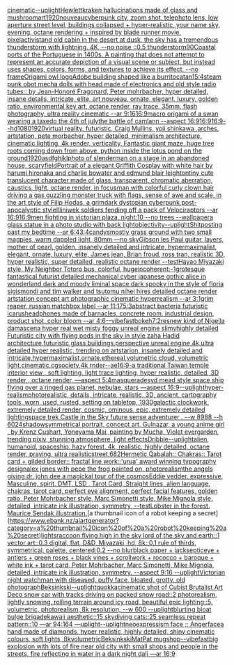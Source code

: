 [cinematic](https://www.ebank.nz/aiartgenerator?category=cinematic)[--uplight](https://www.ebank.nz/aiartgenerator?category=--uplight)[Hewlett](https://www.ebank.nz/aiartgenerator?category=Hewlett)[kraken hallucinations made of glass and mushroom](https://www.ebank.nz/aiartgenerator?category=kraken%20hallucinations%20made%20of%20glass%20and%20mushroom)[art](https://www.ebank.nz/aiartgenerator?category=art)[1920](https://www.ebank.nz/aiartgenerator?category=1920)[nouveau](https://www.ebank.nz/aiartgenerator?category=nouveau)[cyberpunk city, zoom shot, telephoto lens, low aperture street level, buildings collapsed  + hyper-realistic, your name sky, evening, octane rendering  + inspired by blade runner movie, pixelactivist](https://www.ebank.nz/aiartgenerator?category=cyberpunk%20city%2C%20zoom%20shot%2C%20telephoto%20lens%2C%20low%20aperture%20street%20level%2C%20buildings%20collapsed%20%20%2B%20hyper-realistic%2C%20your%20name%20sky%2C%20evening%2C%20octane%20rendering%20%20%2B%20inspired%20by%20blade%20runner%20movie%2C%20pixelactivist)[and old cabin in the desert at dusk, the sky has a tremendous thunderstorm with lightning, 4K, --no noise ::0.5 thunderstorm](https://www.ebank.nz/aiartgenerator?category=and%20old%20cabin%20in%20the%20desert%20at%20dusk%2C%20the%20sky%20has%20a%20tremendous%20thunderstorm%20with%20lightning%2C%204K%2C%20--no%20noise%20%3A%3A0.5%20thunderstorm)[90](https://www.ebank.nz/aiartgenerator?category=90)[Coastal ports of the Portuguese in 1400s. A painting that does not attempt to represent an accurate depiction of a visual scene or subject, but instead uses shapes, colors, forms, and textures to achieve its effect. --no frame](https://www.ebank.nz/aiartgenerator?category=Coastal%20ports%20of%20the%20Portuguese%20in%201400s.%20A%20painting%20that%20does%20not%20attempt%20to%20represent%20an%20accurate%20depiction%20of%20a%20visual%20scene%20or%20subject%2C%20but%20instead%20uses%20shapes%2C%20colors%2C%20forms%2C%20and%20textures%20to%20achieve%20its%20effect.%20--no%20frame)[Origami owl logo](https://www.ebank.nz/aiartgenerator?category=Origami%20owl%20logo)[Adobe building shaped like a burrito](https://www.ebank.nz/aiartgenerator?category=Adobe%20building%20shaped%20like%20a%20burrito)[catan](https://www.ebank.nz/aiartgenerator?category=catan)[1](https://www.ebank.nz/aiartgenerator?category=1)[5:4](https://www.ebank.nz/aiartgenerator?category=5%3A4)[steam punk obot mecha dolls with head made of electronics and old style radio tubes:: by Jean-Honoré Fragonard, Peter mohrbacher, hyper detailed, insane details, intricate, elite, art nouveau, ornate, elegant, luxury, golden ratio, environmental key art, octane render, ray trace, 35mm, flash photography, ultra reality cinematic --ar 9:16](https://www.ebank.nz/aiartgenerator?category=steam%20punk%20obot%20mecha%20dolls%20with%20head%20made%20of%20electronics%20and%20old%20style%20radio%20tubes%3A%3A%20by%20Jean-Honor%C3%A9%20Fragonard%2C%20Peter%20mohrbacher%2C%20hyper%20detailed%2C%20insane%20details%2C%20intricate%2C%20elite%2C%20art%20nouveau%2C%20ornate%2C%20elegant%2C%20luxury%2C%20golden%20ratio%2C%20environmental%20key%20art%2C%20octane%20render%2C%20ray%20trace%2C%2035mm%2C%20flash%20photography%2C%20ultra%20reality%20cinematic%20--ar%209%3A16)[16:9](https://www.ebank.nz/aiartgenerator?category=16%3A9)[macro origami of a swan wearing a taxedo the 4th of july](https://www.ebank.nz/aiartgenerator?category=macro%20origami%20of%20a%20swan%20wearing%20a%20taxedo%20the%204th%20of%20july)[the battle of camlann --aspect 16:9](https://www.ebank.nz/aiartgenerator?category=the%20battle%20of%20camlann%20--aspect%2016%3A9)[16:9](https://www.ebank.nz/aiartgenerator?category=16%3A9)[16:9](https://www.ebank.nz/aiartgenerator?category=16%3A9)[--hd](https://www.ebank.nz/aiartgenerator?category=--hd)[1080](https://www.ebank.nz/aiartgenerator?category=1080)[1920](https://www.ebank.nz/aiartgenerator?category=1920)[](https://www.ebank.nz/aiartgenerator?category=)[virtual reality, futuristic, Craig Mullins, yoji shinkawa ,arches, artstation, pete morbacher, hyper detailed, minimalism architecture, cinematic lighting, 4k render, verticality, Fantastic giant maze, huge tree roots coming down from above, python inside the lotus pond on the ground](https://www.ebank.nz/aiartgenerator?category=virtual%20reality%2C%20futuristic%2C%20Craig%20Mullins%2C%20yoji%20shinkawa%20%2Carches%2C%20artstation%2C%20pete%20morbacher%2C%20hyper%20detailed%2C%20minimalism%20architecture%2C%20cinematic%20lighting%2C%204k%20render%2C%20verticality%2C%20Fantastic%20giant%20maze%2C%20huge%20tree%20roots%20coming%20down%20from%20above%2C%20python%20inside%20the%20lotus%20pond%20on%20the%20ground)[1920](https://www.ebank.nz/aiartgenerator?category=1920)[asdfghjkl](https://www.ebank.nz/aiartgenerator?category=asdfghjkl)[](https://www.ebank.nz/aiartgenerator?category=)[photo of slenderman on a stage in an abandoned house, scary](https://www.ebank.nz/aiartgenerator?category=photo%20of%20slenderman%20on%20a%20stage%20in%20an%20abandoned%20house%2C%20scary)[field](https://www.ebank.nz/aiartgenerator?category=field)[Portrait of a elegant Griffith Cosplay with white hair by harumi hironaka and charlie bowater and edmund blair leighton](https://www.ebank.nz/aiartgenerator?category=Portrait%20of%20a%20elegant%20Griffith%20Cosplay%20with%20white%20hair%20by%20harumi%20hironaka%20and%20charlie%20bowater%20and%20edmund%20blair%20leighton)[tiny cute translucent character made of glass, transparent, chromatic aberration, caustics, light, octane render, in focus](https://www.ebank.nz/aiartgenerator?category=tiny%20cute%20translucent%20character%20made%20of%20glass%2C%20transparent%2C%20chromatic%20aberration%2C%20caustics%2C%20light%2C%20octane%20render%2C%20in%20focus)[man with colorful curly clown hair driving a gas guzzling monster truck with flags, sense of awe and scale, in the art style of Filip Hodas, a grimdark dystopian cyberpunk post-apocalyptic style](https://www.ebank.nz/aiartgenerator?category=man%20with%20colorful%20curly%20clown%20hair%20driving%20a%20gas%20guzzling%20monster%20truck%20with%20flags%2C%20sense%20of%20awe%20and%20scale%2C%20in%20the%20art%20style%20of%20Filip%20Hodas%2C%20a%20grimdark%20dystopian%20cyberpunk%20post-apocalyptic%20style)[Illiniwek soldiers fending off a pack of Velociraptors --ar 16:9](https://www.ebank.nz/aiartgenerator?category=Illiniwek%20soldiers%20fending%20off%20a%20pack%20of%20Velociraptors%20--ar%2016%3A9)[16:9](https://www.ebank.nz/aiartgenerator?category=16%3A9)[men fighting in victorian plaza, night:10 --no trees --wallpaper](https://www.ebank.nz/aiartgenerator?category=men%20fighting%20in%20victorian%20plaza%2C%20night%3A10%20--no%20trees%20--wallpaper)[a glass statue in a photo studio with back light](https://www.ebank.nz/aiartgenerator?category=a%20glass%20statue%20in%20a%20photo%20studio%20with%20back%20light)[objectivity](https://www.ebank.nz/aiartgenerator?category=objectivity)[--uplight](https://www.ebank.nz/aiartgenerator?category=--uplight)[Shitposting past my bedtime --ar 6:4](https://www.ebank.nz/aiartgenerator?category=Shitposting%20past%20my%20bedtime%20--ar%206%3A4)[3:4](https://www.ebank.nz/aiartgenerator?category=3%3A4)[candys](https://www.ebank.nz/aiartgenerator?category=candys)[mostly grass ground with two small magpies, warm dappled light, 80mm —no sky](https://www.ebank.nz/aiartgenerator?category=mostly%20grass%20ground%20with%20two%20small%20magpies%2C%20warm%20dappled%20light%2C%2080mm%20%E2%80%94no%20sky)[Gibson les Paul guitar, layers, mother of pearl, golden, insanely detailed and intricate, hypermaximalist, elegant, ornate, luxury, elite, James jean, Brian froud, ross tran, realistic 3D, hyper realistic, super detailed, realistic octane render --test](https://www.ebank.nz/aiartgenerator?category=Gibson%20les%20Paul%20guitar%2C%20layers%2C%20mother%20of%20pearl%2C%20golden%2C%20insanely%20detailed%20and%20intricate%2C%20hypermaximalist%2C%20elegant%2C%20ornate%2C%20luxury%2C%20elite%2C%20James%20jean%2C%20Brian%20froud%2C%20ross%20tran%2C%20realistic%203D%2C%20hyper%20realistic%2C%20super%20detailed%2C%20realistic%20octane%20render%20--test)[Hayao Miyazaki style, My Neighbor Totoro bus, colorful, huge](https://www.ebank.nz/aiartgenerator?category=Hayao%20Miyazaki%20style%2C%20My%20Neighbor%20Totoro%20bus%2C%20colorful%2C%20huge)[incoherent:-1](https://www.ebank.nz/aiartgenerator?category=incoherent%3A-1)[grotesque fantastical futurist detailed mechanical cyber japanese gothic alice in wonderland dark and moody liminal space dark spooky in the style of floria sigismondi and tim walker and tsutomu nihei hires detailed octane render artstation concept art photographic cinematic hyperrealism --ar 3:1](https://www.ebank.nz/aiartgenerator?category=grotesque%20fantastical%20futurist%20detailed%20mechanical%20cyber%20japanese%20gothic%20alice%20in%20wonderland%20dark%20and%20moody%20liminal%20space%20dark%20spooky%20in%20the%20style%20of%20floria%20sigismondi%20and%20tim%20walker%20and%20tsutomu%20nihei%20hires%20detailed%20octane%20render%20artstation%20concept%20art%20photographic%20cinematic%20hyperrealism%20--ar%203%3A1)[grim reaper, russian matchbox label --ar 11:17](https://www.ebank.nz/aiartgenerator?category=grim%20reaper%2C%20russian%20matchbox%20label%20--ar%2011%3A17)[5:3](https://www.ebank.nz/aiartgenerator?category=5%3A3)[abstract bacteria futuristic  icarus](https://www.ebank.nz/aiartgenerator?category=abstract%20bacteria%20futuristic%20%20icarus)[headphones made of barnacles, concrete room, industrial design, product shot, color bloom --ar 4:6](https://www.ebank.nz/aiartgenerator?category=headphones%20made%20of%20barnacles%2C%20concrete%20room%2C%20industrial%20design%2C%20product%20shot%2C%20color%20bloom%20--ar%204%3A6)[--vibefast](https://www.ebank.nz/aiartgenerator?category=--vibefast)[bokeh](https://www.ebank.nz/aiartgenerator?category=bokeh)[7:2](https://www.ebank.nz/aiartgenerator?category=7%3A2)[res](https://www.ebank.nz/aiartgenerator?category=res)[new kind of Nigella damascena hyper real wet misty foggy unreal engine slimy](https://www.ebank.nz/aiartgenerator?category=new%20kind%20of%20Nigella%20damascena%20hyper%20real%20wet%20misty%20foggy%20unreal%20engine%20slimy)[highly detailed Futuristic city with flying pods in the sky in style,zaha Hadid architecture,futuristic glass buildings,perspective,unreal engine,4k,ultra detailed hyper realistic, trending on artstarion, insanely detailed and intricate,hypermaximalist,ornate,ethereal,volumetric cloud, volumetric light,cinematic,cgsociety,4k rnder--ae16:9-](https://www.ebank.nz/aiartgenerator?category=highly%20detailed%20Futuristic%20city%20with%20flying%20pods%20in%20the%20sky%20in%20style%2Czaha%20Hadid%20architecture%2Cfuturistic%20glass%20buildings%2Cperspective%2Cunreal%20engine%2C4k%2Cultra%20detailed%20hyper%20realistic%2C%20trending%20on%20artstarion%2C%20insanely%20detailed%20and%20intricate%2Chypermaximalist%2Cornate%2Cethereal%2Cvolumetric%20cloud%2C%20volumetric%20light%2Ccinematic%2Ccgsociety%2C4k%20rnder--ae16%3A9-)[a traditional Taiwan temple interior view , soft lighting, light trace lighting, hyper realistic, detailed, 3D render , octane render, —aspect 5:4](https://www.ebank.nz/aiartgenerator?category=a%20traditional%20Taiwan%20temple%20interior%20view%20%2C%20soft%20lighting%2C%20light%20trace%20lighting%2C%20hyper%20realistic%2C%20detailed%2C%203D%20render%20%2C%20octane%20render%2C%20%E2%80%94aspect%205%3A4)[masquerade](https://www.ebank.nz/aiartgenerator?category=masquerade)[syd mead style space ship flying over a ringed gas planet, nebulae, stars —aspect 16:9](https://www.ebank.nz/aiartgenerator?category=syd%20mead%20style%20space%20ship%20flying%20over%20a%20ringed%20gas%20planet%2C%20nebulae%2C%20stars%20%E2%80%94aspect%2016%3A9)[--uplight](https://www.ebank.nz/aiartgenerator?category=--uplight)[hyper-realism](https://www.ebank.nz/aiartgenerator?category=hyper-realism)[photorealistic, details, intricate, realistic, 3D, ancient, cartography tools, worn, used, rusted, setting on tabletop, 1930](https://www.ebank.nz/aiartgenerator?category=photorealistic%2C%20details%2C%20intricate%2C%20realistic%2C%203D%2C%20ancient%2C%20cartography%20tools%2C%20worn%2C%20used%2C%20rusted%2C%20setting%20on%20tabletop%2C%201930)[galactic clockwork, extremely detailed render, cosmic, ominous, epic, extremely detailed lighting](https://www.ebank.nz/aiartgenerator?category=galactic%20clockwork%2C%20extremely%20detailed%20render%2C%20cosmic%2C%20ominous%2C%20epic%2C%20extremely%20detailed%20lighting)[space trek Castle in the Sky future sense adventurer . --w 8988 --h 6024](https://www.ebank.nz/aiartgenerator?category=space%20trek%20Castle%20in%20the%20Sky%20future%20sense%20adventurer%20.%20--w%208988%20--h%206024)[shadow](https://www.ebank.nz/aiartgenerator?category=shadow)[symmetrical portrait, concept art, Gulnazar, a young anime girl , by Krenz Cushart, Yoneyama Mai, painting by Mucha, Violet evergarden, trending pixiv, stunning atmosphere, light effects](https://www.ebank.nz/aiartgenerator?category=symmetrical%20portrait%2C%20concept%20art%2C%20Gulnazar%2C%20a%20young%20anime%20girl%20%2C%20by%20Krenz%20Cushart%2C%20Yoneyama%20Mai%2C%20painting%20by%20Mucha%2C%20Violet%20evergarden%2C%20trending%20pixiv%2C%20stunning%20atmosphere%2C%20light%20effects)[Dribble](https://www.ebank.nz/aiartgenerator?category=Dribble)[--uplight](https://www.ebank.nz/aiartgenerator?category=--uplight)[alien, humanoid, spaceship, hazy forest, 4k, realistic, highly detailed, octane render, praying, ultra realistic](https://www.ebank.nz/aiartgenerator?category=alien%2C%20humanoid%2C%20spaceship%2C%20hazy%20forest%2C%204k%2C%20realistic%2C%20highly%20detailed%2C%20octane%20render%2C%20praying%2C%20ultra%20realistic)[street,](https://www.ebank.nz/aiartgenerator?category=street%2C)[682](https://www.ebank.nz/aiartgenerator?category=682)[Hermetic Qabalah:: Chakras:: Tarot card + gilded border:: fractal line work::](https://www.ebank.nz/aiartgenerator?category=Hermetic%20Qabalah%3A%3A%20Chakras%3A%3A%20Tarot%20card%20%2B%20gilded%20border%3A%3A%20fractal%20line%20work%3A%3A)['urua' award winning typography design](https://www.ebank.nz/aiartgenerator?category=%27urua%27%20award%20winning%20typography%20design)[alex jones with pepe the frog painted on, photorealism](https://www.ebank.nz/aiartgenerator?category=alex%20jones%20with%20pepe%20the%20frog%20painted%20on%2C%20photorealism)[the angels giving dr. john dee a magickal tour of the cosmos](https://www.ebank.nz/aiartgenerator?category=the%20angels%20giving%20dr.%20john%20dee%20a%20magickal%20tour%20of%20the%20cosmos)[Eddie vedder, expressive, Masculine, spirit, DMT, LSD , Tarot Card, Straight lines, alien language, chakras, tarot card, perfect eye alignment, perfect facial features, golden ratio, Peter Mohrbacher style, Marc Simonetti style, Mike Mignola style, detailed, intricate ink illustration, symmetry, --test](https://www.ebank.nz/aiartgenerator?category=Eddie%20vedder%2C%20expressive%2C%20Masculine%2C%20spirit%2C%20DMT%2C%20LSD%20%2C%20Tarot%20Card%2C%20Straight%20lines%2C%20alien%20language%2C%20chakras%2C%20tarot%20card%2C%20perfect%20eye%20alignment%2C%20perfect%20facial%20features%2C%20golden%20ratio%2C%20Peter%20Mohrbacher%20style%2C%20Marc%20Simonetti%20style%2C%20Mike%20Mignola%20style%2C%20detailed%2C%20intricate%20ink%20illustration%2C%20symmetry%2C%20--test)[Lobster in the forest. Maurice Sendak illustration.](https://www.ebank.nz/aiartgenerator?category=Lobster%20in%20the%20forest.%20Maurice%20Sendak%20illustration.)[a thumbnail icon of a robot keeping a secret](https://www.ebank.nz/aiartgenerator?category=a%20thumbnail%20icon%20of%20a%20robot%20keeping%20a%20secret)[lights](https://www.ebank.nz/aiartgenerator?category=lights)[raccoon flying high in the sky lord of the sky and earth::1 vector art::0.3 digital, flat, D&D, Miyazaki, hd, 8k::0.1 rule of thirds, symmetrical, palette, centered:0.2 --no blur](https://www.ebank.nz/aiartgenerator?category=raccoon%20flying%20high%20in%20the%20sky%20lord%20of%20the%20sky%20and%20earth%3A%3A1%20vector%20art%3A%3A0.3%20digital%2C%20flat%2C%20D%26D%2C%20Miyazaki%2C%20hd%2C%208k%3A%3A0.1%20rule%20of%20thirds%2C%20symmetrical%2C%20palette%2C%20centered%3A0.2%20--no%20blur)[black paper + jacksepticeye + antlers + green roses + black vines + scrollwork + rococco + baroque + white ink + tarot card, Peter Mohrbacher, Marc Simonetti, Mike Mignola, detailed, intricate ink illustration, symmetry. --aspect 9:16 --uplight](https://www.ebank.nz/aiartgenerator?category=black%20paper%20%2B%20jacksepticeye%20%2B%20antlers%20%2B%20green%20roses%20%2B%20black%20vines%20%2B%20scrollwork%20%2B%20rococco%20%2B%20baroque%20%2B%20white%20ink%20%2B%20tarot%20card%2C%20Peter%20Mohrbacher%2C%20Marc%20Simonetti%2C%20Mike%20Mignola%2C%20detailed%2C%20intricate%20ink%20illustration%2C%20symmetry.%20--aspect%209%3A16%20--uplight)[Victorian night watchman with diseased, puffy face, bloated, grotty, old photograph](https://www.ebank.nz/aiartgenerator?category=Victorian%20night%20watchman%20with%20diseased%2C%20puffy%20face%2C%20bloated%2C%20grotty%2C%20old%20photograph)[Beksinkski](https://www.ebank.nz/aiartgenerator?category=Beksinkski)[--uplight](https://www.ebank.nz/aiartgenerator?category=--uplight)[quokka](https://www.ebank.nz/aiartgenerator?category=quokka)[cinematic shot of Cubist Brutalist Art Deco snow car with tracks driving on packed snow road::2 photorealism, lightly snowing, rolling terrain around icy road, beautiful epic lighting::5, volumetric, photorealism, 8k resolution, --w 600 --uplight](https://www.ebank.nz/aiartgenerator?category=cinematic%20shot%20of%20Cubist%20Brutalist%20Art%20Deco%20snow%20car%20with%20tracks%20driving%20on%20packed%20snow%20road%3A%3A2%20photorealism%2C%20lightly%20snowing%2C%20rolling%20terrain%20around%20icy%20road%2C%20beautiful%20epic%20lighting%3A%3A5%2C%20volumetric%2C%20photorealism%2C%208k%20resolution%2C%20--w%20600%20--uplight)[blurting bloat bulge brigade](https://www.ebank.nz/aiartgenerator?category=blurting%20bloat%20bulge%20brigade)[kawaii aesthetic::15 skydiving cats::25 seamless repeat pattern::10  —ar 94:164 —uplight](https://www.ebank.nz/aiartgenerator?category=kawaii%20aesthetic%3A%3A15%20skydiving%20cats%3A%3A25%20seamless%20repeat%20pattern%3A%3A10%20%20%E2%80%94ar%2094%3A164%20%E2%80%94uplight)[--uplight](https://www.ebank.nz/aiartgenerator?category=--uplight)[neoexpressism face ;; Anger](https://www.ebank.nz/aiartgenerator?category=neoexpressism%20face%20%3B%3B%20Anger)[face](https://www.ebank.nz/aiartgenerator?category=face)[a hand made of diamonds, hyper realistic, highly detailed, shiny cinematic colours, soft lights, 8k](https://www.ebank.nz/aiartgenerator?category=a%20hand%20made%20of%20diamonds%2C%20hyper%20realistic%2C%20highly%20detailed%2C%20shiny%20cinematic%20colours%2C%20soft%20lights%2C%208k)[volumetric](https://www.ebank.nz/aiartgenerator?category=volumetric)[Beksinkski](https://www.ebank.nz/aiartgenerator?category=Beksinkski)[MatPat mugshop](https://www.ebank.nz/aiartgenerator?category=MatPat%20mugshop)[--vibefast](https://www.ebank.nz/aiartgenerator?category=--vibefast)[big explosion with lots of fire near old city with small shops and people in the streets, fire reflecting in water in a dark night dali —ar 16:9](https://www.ebank.nz/aiartgenerator?category=big%20explosion%20with%20lots%20of%20fire%20near%20old%20city%20with%20small%20shops%20and%20people%20in%20the%20streets%2C%20fire%20reflecting%20in%20water%20in%20a%20dark%20night%20dali%20%E2%80%94ar%2016%3A9)